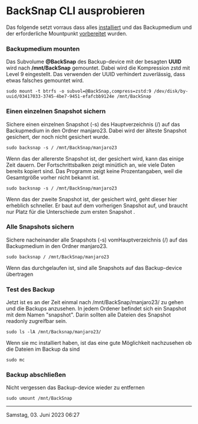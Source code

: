 # BackSnap CLI ausprobieren
Das folgende setzt vorraus dass alles [installiert](install_de.md) und das Backupmedium und der erforderliche Mountpunkt [vorbereitet](device_de.md) wurden.
### Backupmedium mounten
Das Subvolume **@BackSnap** des Backup-device mit der besagten **UUID** wird nach **/mnt/BackSnap** gemountet. Dabei wird die Kompression zstd mit Level 9 eingestellt. Das verwenden der UUID verhindert zuverlässig, dass etwas falsches gemountet wird.
```
sudo mount -t btrfs -o subvol=@BackSnap,compress=zstd:9 /dev/disk/by-uuid/03417033-3745-4be7-9451-efafcbb9124e /mnt/BackSnap
```

### Einen einzelnen Snapshot sichern
Sichere einen einzelnen Snapshot (-s) des Hauptverzeichnis (/) auf das Backupmedium in den Ordner manjaro23. Dabei wird der älteste Snapshot gesichert, der noch nicht gesichert wurde. 
```
sudo backsnap -s / /mnt/BackSnap/manjaro23 
```
Wenn das der allererste Snapshot ist, der gesichert wird, kann das einige Zeit dauern. Der Fortschrittsbalken zeigt minütlich an, wie viele Daten bereits kopiert sind. Das Programm zeigt keine Prozentangaben, weil die Gesamtgröße vorher nicht bekannt ist.
```
sudo backsnap -s / /mnt/BackSnap/manjaro23 
```

Wenn das der zweite Snapshot ist, der gesichert wird, geht dieser hier erheblich schneller. Er baut auf dem vorherigen Snapshot auf, und braucht nur Platz für die Unterschiede zum ersten Snapshot .

### Alle Snapshots sichern
Sichere nacheinander alle Snapshots (-s) vomHauptverzeichnis (/) auf das Backupmedium in den Ordner manjaro23.

`sudo backsnap / /mnt/BackSnap/manjaro23 `

Wenn das durchgelaufen ist, sind alle Snapshots auf das Backup-device übertragen

### Test des Backup

Jetzt ist es an der Zeit einmal nach /mnt/BackSnap/manjaro23/ zu gehen und die Backups anzusehen. In jedem Ordener befindet sich ein Snapshot mit dem Namen "snapshot". Darin sollten alle Dateien des Snapshot readonly zugreifbar sein.

`sudo ls -lA /mnt/Backsnap/manjaro23/`

Wenn sie mc installiert haben, ist das eine gute Möglichkeit nachzusehen ob die Dateien im Backup da sind

`sudo mc`

### Backup abschließen
Nicht vergessen das Backup-device wieder zu entfernen

`sudo umount /mnt/BackSnap `

----
Samstag, 03. Juni 2023 06:27 



